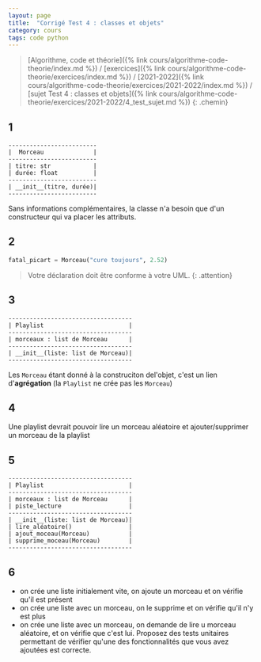 ```yaml
---
layout: page
title:  "Corrigé Test 4 : classes et objets"
category: cours
tags: code python
---
```


> [Algorithme, code et théorie]({% link cours/algorithme-code-theorie/index.md %}) / [exercices]({% link cours/algorithme-code-theorie/exercices/index.md %}) / [2021-2022]({% link cours/algorithme-code-theorie/exercices/2021-2022/index.md %}) / [sujet Test 4 : classes et objets]({% link cours/algorithme-code-theorie/exercices/2021-2022/4_test_sujet.md %})
{: .chemin}

## 1

```text
-------------------------
|  Morceau              |
-------------------------
| titre: str            |
| durée: float          |
-------------------------
| __init__(titre, durée)|
-------------------------
```

Sans informations complémentaires, la classe n'a besoin que d'un constructeur qui va placer les attributs.

## 2

```python
fatal_picart = Morceau("cure toujours", 2.52)
```

> Votre déclaration doit être conforme à votre UML.
{: .attention}

## 3

```text
-----------------------------------
| Playlist                        |
-----------------------------------
| morceaux : list de Morceau      |
-----------------------------------
| __init__(liste: list de Morceau)|
-----------------------------------
```

Les `Morceau` étant donné à la construciton del'objet, c'est un lien d'**agrégation** (la `Playlist` ne crée pas les `Morceau`)

## 4

Une playlist devrait pouvoir lire un morceau aléatoire et ajouter/supprimer un morceau de la playlist

## 5

```text
-----------------------------------
| Playlist                        |
-----------------------------------
| morceaux : list de Morceau      |
| piste_lecture                   |
-----------------------------------
| __init__(liste: list de Morceau)|
| lire_aléatoire()                |
| ajout_moceau(Morceau)           |
| supprime_moceau(Morceau)        |
-----------------------------------
```

## 6

* on crée une liste initialement vite, on ajoute un morceau et on vérifie qu'il est présent
* on crée une liste avec un morceau, on le supprime et on vérifie qu'il n'y est plus
* on crée une liste avec un morceau, on demande de lire u morceau aléatoire, et on vérifie que c'est lui.
Proposez des tests unitaires permettant de vérifier qu'une des fonctionnalités que vous avez ajoutées est correcte.
